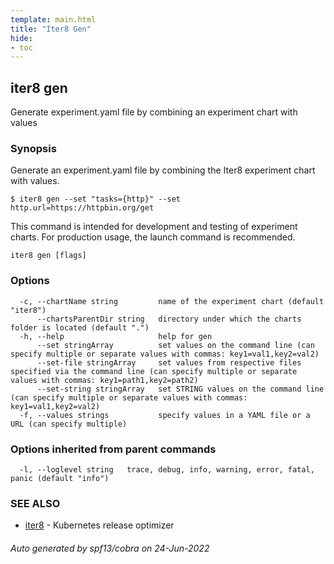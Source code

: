 ```yaml
---
template: main.html
title: "Iter8 Gen"
hide:
- toc
---
```

## iter8 gen

Generate experiment.yaml file by combining an experiment chart with values

### Synopsis


Generate an experiment.yaml file by combining the Iter8 experiment chart with values.

    $ iter8 gen --set "tasks={http}" --set http.url=https://httpbin.org/get

This command is intended for development and testing of experiment charts. For production usage, the launch command is recommended.


```
iter8 gen [flags]
```

### Options

```
  -c, --chartName string         name of the experiment chart (default "iter8")
      --chartsParentDir string   directory under which the charts folder is located (default ".")
  -h, --help                     help for gen
      --set stringArray          set values on the command line (can specify multiple or separate values with commas: key1=val1,key2=val2)
      --set-file stringArray     set values from respective files specified via the command line (can specify multiple or separate values with commas: key1=path1,key2=path2)
      --set-string stringArray   set STRING values on the command line (can specify multiple or separate values with commas: key1=val1,key2=val2)
  -f, --values strings           specify values in a YAML file or a URL (can specify multiple)
```

### Options inherited from parent commands

```
  -l, --loglevel string   trace, debug, info, warning, error, fatal, panic (default "info")
```

### SEE ALSO

* [iter8](iter8.md)	 - Kubernetes release optimizer

###### Auto generated by spf13/cobra on 24-Jun-2022
